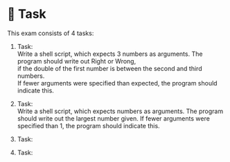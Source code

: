 # 📓 Task
This exam consists of 4 tasks:

1. Task:  
Write a shell script, which expects 3 numbers as arguments. The program should write out Right or Wrong,  
if the double of the first number is between the second and third numbers.  
If fewer arguments were specified than expected, the program should indicate this.
2. Task:  
Write a shell script, which expects numbers as arguments. The program should write out the largest number given.
If fewer arguments were specified than 1, the program should indicate this.
3. Task:  

4. Task:  
